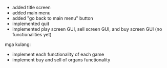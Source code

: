- added title screen
- added main menu
- added "go back to main menu" button
- implemented quit
- implemented play screen GUI, sell screen GUI, and buy screen GUI (no functionalities yet)
  
mga kulang:
- implement each functionality of each game
- implement buy and sell of organs functionality
